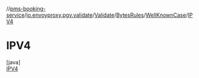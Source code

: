 //[pms-booking-service](../../../../../../index.md)/[io.envoyproxy.pgv.validate](../../../../index.md)/[Validate](../../../index.md)/[BytesRules](../../index.md)/[WellKnownCase](../index.md)/[IPV4](index.md)

# IPV4

[java]\
[IPV4](index.md)